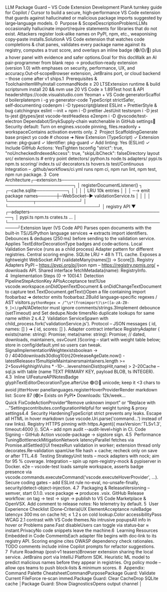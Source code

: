 LLM Package Guard – VS Code Extension Development PlanA turnkey guide for Copilot / Cursor to build a secure, high‑performance VS Code extension that guards against hallucinated or malicious package imports suggested by large‑language models.
0  Purpose & ScopeDescriptionProblemLLMs occasionally hallucinate import/require statements for libraries that do not exist. Attackers register look‑alike names on PyPI, npm, etc., weaponising copy‑paste installs.SolutionA VS Code extension that watches code completions & chat panes, validates every package name against its registry, computes a trust score, and overlays an inline badge (🟢/🟡/🔴) plus a hover panel with evidence and safer options.Goal for this docWalk an AI pair‑programmer from blank repo → production‑ready extension (version 1.0) with emphases on security, performance, UX, and accuracy.Out‑of‑scopeBrowser extension, JetBrains port, or cloud backend – those come after v1 ships.1  Prerequisites & ToolchainItemWhyInstall commandNode ≥ 20 LTSExtension runtime & build scriptsnvm install 20 && nvm use 20 VS Code ≥ 1.89Test host & API headershttps://code.visualstudio.com Yeoman + VS Code generatorScaffold boilerplatenpm i -g yo generator-code TypeScript strictSafer, self‑documenting codenpm i -D typescript@latest ESLint + PrettierStyle & bug catchingnpx eslint --init + npm i -D prettier JestUnit testsnpm i -D jest ts-jest @types/jest vscode-testHeadless e2enpm i -D @vscode/test-electron Dependabot/SnykSupply‑chain watchenable in GitHub settings🔐 Security default: Turn on engines.vscode pinning, files.readonly + workspaceContains activation events only.
2  Project ScaffoldingGenerate base project
yo code     # choose ➜ New Extension (TypeScript)
✓ Extension name: pkg‑guard
✓ Identifier: pkg-guard
✓ Add linting: Yes (ESLint)
✓ Include GitHub Actions: YesTighten tsconfig
"strict": true,
"noUncheckedIndexedAccess": true,
"skipLibCheck": falseDirectory layout
src/
  extension.ts        # entry point
  detectors/
    python.ts
    node.ts
  adapters/
    pypi.ts
    npm.ts
  scoring/
    index.ts
  ui/
    decorators.ts
    hovers.ts
test/Continuous Integration – .github/workflows/ci.yml runs npm ci, npm run lint, npm test, npm run package.
3  Core Architecture┌─extension.ts──────────────────────────────────────────────────────┐
│ registerDocumentListener() ┐           ┌─cache.sqlite──────────┐ │
│                            │           │    LRU 10k entries    │ │
│ ─→ emit package names──────┼─WebSocket─▶ validationService.ts  │ │
│                            │           └────────┬──────────────┘ │
└─────────────────────────────┘                    │ registry API
                                                 ▼
        ┌─adapters────────────────────────────────────────────┐
        │ pypi.ts  npm.ts  crates.ts …                       │
        └─────────────────────────────────────────────────────┘Extension layer (VS Code API)
Parses open documents with the built‑in TS/JS/Python language services ➜ extracts import identifiers.
Debounces & dedupes (250 ms) before sending to the validation service.
Applies TextEditorDecorationType badges and code‑actions.
Local Validation Service (runs as a child process)
Adapter pattern for different registries.
Central scoring engine.
SQLite LRU + 48 h TTL cache.
Exposes a lightweight WebSocket API (validateMany(names[]) → Score[]).
Registry Adapters
PyPI – https://pypi.org/p/<pkg>/json
npm – https://registry.npmjs.org/<pkg> + downloads API.
Shared interface fetchMetadata(name): RegistryInfo.
4  Implementation Steps (0 → 100)4.1  Detection PipelineStepActionKey APIsAcceptance test1Use vscode.workspace.onDidOpenTextDocument & onDidChangeTextDocument to capture text.TextDocument.getText()Open a file containing import foobarbaz ➜ detector emits foobarbaz.2Build language‑specific regexes / AST visitors.`pythonRegex = /^\s*(fromimport)\s+([a-zA-Z0-9_]+)/gm`N/ADetector must ignore comments/strings.3Implement debounce (setTimeout) and Set dedupe.Node timersNo duplicate lookups for same name within 2 s.4.2  Validation ServiceSpawn with child_process.fork('validationService.js').
Protocol – JSON messages { id, names: [] } ➜ { id, scores: [] }.
Adapter contract
interface RegistryAdapter {
  exists(name: string): Promise<boolean>;
  meta(name: string): Promise<RegistryInfo>; // dated, downloads, maintainers, osvCount
}Scoring – start with weight table below; store in config/default.yml so users can tweak.
SignalImplementationWeightexistsboolean → 0 / 4040downloads30dlog10(n)20releaseAgeDate.now() - latestRelease±15multipleMaintainersmaintainers.length >= 2+5osvHighhighVulns * -10–…levenshteinDist(topHit,name) > 2–20Cache – sql.js with table (name TEXT PRIMARY KEY, payload BLOB, ts INTEGER).
4.3  Inline UIFeatureAPINotesBadge glyphTextEditorDecorationType.afterUse 🟢🟡🔴 unicode; keep it <3 chars to avoid jitterHover panellanguages.registerHoverProviderRender markdown list: Score 87 (🟢)• Exists on PyPI• Downloads: 12k/week…Quick FixCodeActionProvider“Remove unknown import” or “Replace with …”Settingscontributes.configurationHelpful for weight tuning & proxy settings4.4  Security HardeningTypeScript strict prevents any leaks.
Escape all HTML in hover markdown (use vscode.Uri.parse('command…') instead of raw links).
Registry HTTPS pinning with https.Agent({ maxVersion:'TLSv1.3', timeout:4000 }).
SCA – add npm audit --audit-level=high in CI.
Code Signing – GitHub Action vscode-package → sigstore sign.
4.5  Performance TuningBottleneckMitigationNetwork latencyParallel fetches via Promise.allSettled()UI freezeRun validation in worker; extension thread only decorates.Re‑validation spamUse file hash + cache; recheck only on save or after TTL.4.6  Testing StrategyUnit tests – mock adapters with nock; aim for 95 % coverage.
Integration – spin up npm-registry-mock & pypiserver in Docker.
e2e – vscode-test loads sample workspace, asserts badge presence via vscode.commands.executeCommand('vscode.executeHoverProvider', …).
Secure coding gates – add ESLint rule no-eval, no-unsafe-finally, security/detect-object-injection.
4.7  Packaging & ReleaseVersioning – semver, start 0.1.0.
vsce package ➜ produces .vsix.
GitHub Release workflow: on tag → test → sign → publish to VS Code Marketplace & OpenVSX.
Add comment to release notes: No telemetry by default.
5  User Experience Checklist (Done‑Criteria)UX ElementAcceptance ruleBadge latency≤ 300 ms on cache hit; ≤ 1.2 s on cold lookup.Color accessibilityPass WCAG 2.1 contrast with VS Code themes.No intrusive popupsAll info in hover or Problems pane.Fast disableUsers can toggle via status‑bar ≈ instant.PrivacyNo code snippets leave the machine.6  Learning Resources Embedded in Code CommentsEach adapter file begins with doc‑link to its registry API.
Scoring engine cites OWASP dependency check rationales.
TODO comments include inline Copilot prompts for refactor suggestions.
7  Future Roadmap (post‑v1 teasers)Browser extension sharing the local service.
JetBrains port via IntelliJ Platform SDK.
Heuristic ML model to predict malicious names before they appear in registries.
Org policy mode – allow ops teams to push block‑lists & minimum scores.
8  Appendix: Command Palette CheatsheetCommandPurposePackage Guard: Validate Current FileForce re‑scan immed.Package Guard: Clear CacheDrop SQLite cache │Package Guard: Show DiagnosticsOpens output channel │